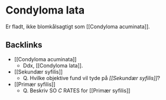 # Condyloma lata
Er fladt, ikke blomkålsagtigt som [[Condyloma acuminata]].

## Backlinks
* [[Condyloma acuminata]]
	* Ddx, [[Condyloma lata]].
* [[Sekundær syfilis]]
	* Q. Hvilke objektive fund vil tyde på *[[Sekundær syfilis]]*? 
* [[Primær syfilis]]
	* Q. Beskriv SO *C* RATES for [[Primær syfilis]]

<!-- {BearID:65F9D5AA-25F8-4743-85F0-C478B157AF45-906-000018C13BCB3F5B} -->
